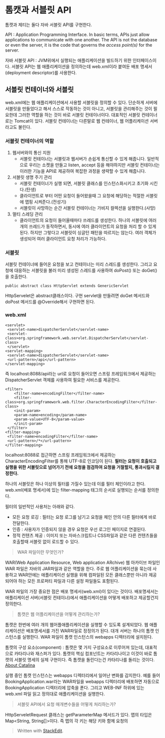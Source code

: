 # 톰캣과 서블릿 API

톰캣과 제티는 둘다 자바 서블릿 API를 구현한다. 

API
: Application Programming Interface. In basic terms, APIs just allow applications to communicate with one another. The API is not the database or even the server, it is the code that governs the _access point(s)_ for the server.

자바 서블릿 API
: JVM위에서 실행되는 애플리케이션을 빌드하기 위한 인터페이스이다. 서블릿 API는 웹 애플리케이션을 정의하는데 web.xml이라 붙여둔 배포 명세서(deployment descriptor)를 사용한다.

## 서블릿 컨테이너와 서블릿

web.xml에는 웹 애플리케이션에서 사용할 서블릿을 정의할 수 있다. 단순하게 서버에 서블릿을 만들었다고 해서 스스로 작동하는 것이 아니고, 서블릿을 관리해주는 것이 필요한데 그러한 역할을 하는 것이 바로 서블릿 컨테이너이다. 대표적인 서블릿 컨테이너로는 Tomcat이 있다. 서블릿 컨테이너는 다른말로 웹 컨테이너, 웹 어플리케이션 서버 라고도 불린다.

### 서블릿 컨테이너의 역할
1. 웹서버와의 통신 지원
	- 서블릿 컨테이너는 서블릿과 웹서버가 손쉽게 통신할 수 있게 해줍니다. 일반적으로 우리는 소켓을 만들고 listen, accept 등을 해야하지만 서블릿 컨테이너는 이러한 기능을 API로 제공하여 복잡한 과정을 생략할 수 있게 해줍니다.
2. 서블릿 생명 주기 관리
	- 서블릿 컨테이너가 실행 되면, 서블릿 클래스를 인스턴스화시키고 초기화 시킨다.(탄생)
	- 클라이언트로 부터 어떤 요청이 들어왔을때 그 요청에 해당하는 적절한 서블릿에 맵핑 시켜준다.(전성기)
	- 서블릿이 사망하는 순간 서블릿 컨테이너는 가비지 컬렉션을 실행한다.(사망)
3. 멀티 스레딩 관리
	- 클라이언트의 요청이 들어올때마다 쓰레드를 생성한다. 하나의 서블릿에 여러개의 쓰레드가 동작하면서, 동시에 여러 클라이언트의 요청을 처리 할 수 있게 된다. 하지만 그렇다고 서블릿이 싱글턴 패턴을 따르지는 않는다. 여러 객체가 생성되어 여러 클라이언트 요청 처리가 가능하다. 

 ### 서블릿

서블릿 컨테이너에 들어온 요청을 보고 컨테이너는 미리 스레드를 생성한다. 그리고 요청에 대응하는 서블릿을 불러  미리 생성된 스레드를 사용하여 doPost() 또는 doGet()을 호출한다.  

```
public abstract class HttpServlet extends GenericServlet
```
HttpServelet은 abstract클래스이다. 구현 servlet을 만들려면 doGet 메서드와 doPost 메서드를 @Override해서 구현하면 된다. 

### web.xml
```
<servlet>  
 <servlet-name>dispatcherServlet</servlet-name>  
 <servlet-class>org.springframework.web.servlet.DispatcherServlet</servlet-class> 
 </servlet>
<servlet-mapping>  
 <servlet-name>dispatcherServlet</servlet-name>  
 <url-pattern>/api</url-pattern>  
</servlet-mapping>
```
즉 localhost:8088/api라는 url로 요청이 들어오면 스프링 프레임워크에서 제공하는 DispatcherServlet 객체를 사용하여 필요한 서비스를 제공한다. 

```
<filter>  
	<filter-name>encodingFilter</filter-name>  
	<filter-class>org.springframework.web.filter.CharacterEncodingFilter</filter-class>  
	<init-param> 
	<param-name>encoding</param-name>  
	<param-value>UTF-8</param-value>  
	</init-param>
 </filter>  
<filter-mapping>  
 <filter-name>encodingFilter</filter-name>  
 <url-pattern>/*</url-pattern>  
</filter-mapping>
```
localhost:8088로 접근하면 스프링 프레임워크에서 제공하는 CharacterEncodingFilter를 통해 UTF-8로 인코딩이 된다. **필터는 요청이 호출되고 실행을 위한 서블릿으로 넘어가기 전에 요청을 점검하여 요청을 거절할지, 통과시킬지 결정한다.**

하나의 서블릿은 하나 이상의 필터를 가질수 있는데 이를 필터 체인이라고 한다. web.xml(배포 명세서)에 있는 filter-mapping 태그의 순서로 실행되는 순서를 정의한다. 

 필터의 일반적인 사용처는 아래와 같다.
* 모든 요청 로깅 : 필터는 요청 로그를 남기고 요청을 체인 안의 다른 필터에게 바로 전달한다. 
* 인증 : 사용자가 인증되지 않을 경우 요청은 우선 로그인 페이지로 연결된다.
* 정적 컨텐츠 제공 : 이미지 또는 자바스크립트나 CSS파일과 같은 다른 컨텐츠들을 호출할때 서블릿 없이 로드할 수 있다. 

> WAR 파일이란 무엇인가?

WAR(Web Application Resource, Web application ARchive)
웹 아카이브 파일인 WAR 파일은 자바의 JAR파일과 같은 역할을 한다. 
주로 웹 어플리케이션을 묶는데 사용하고 WAR안에는 애플리케이션 실행을 위해 컴파일된 모든 클래스뿐만 아니라 제공되어야 하는 모든 프로퍼티 파일과 다른 설정 파일들도 포함된다. 

WAR 파일의 가장 중요한 점은 배포 명세서(web.xml)이 있다는 것이다. 배포명세서는 애플리케이션 서버(서블릿 컨테이너)에서 애플리케이션을 어떻게 배포하고 제공할건지 정의한다. 

>톰캣은 웹 어플리케이션을 어떻게 관리하는가?

톰캣은 한번에 여러 개의 웹어플애플리케이션을 실행할 수 있도록 설계되었다. 웹 애플리케이션은 배포명세서를 가진 WAR파일로 정정의가 된다. 대개 서버는 하나의 톰캣 인스턴스를 실행한다. WAR 파일이 톰캣 인스턴스의 webapps 디렉터리에 설치된다. 

톰캣의 구성 요소(component) 
: 톰캣은 몇 가지 구성요소로 이루어져 있는데, 대표적으로 카타리나와 재스퍼가 있다. 톰캣의 핵심 컴포넌트는 카타리나이고 이것이 바로 톰캣의 서블릿 명세의 실제 구현이다. 즉 톰캣을 돌린다는건 카타리나를 돌리는 것이다. [About Catalina](https://www.mulesoft.com/tcat/tomcat-catalina)


실행 중인 톰캣 인스턴스는 webapps 디렉터리에서 일어난 변화를 감지한다. 예를 들어 BookingApplication.war라는 WAR파일을 webapps 디렉터리에 배포하면 자동으로 BookingApplication 디렉터리에 압축을 푼다. 그리고 WEB-INF 하위에 있는 web.xml 파일 읽고 정의대로 애플리케이션을 실행한다.  

> 서블릿 API에서 요청 매개변수들을 어떻게 처리하는가?

HttpServeletRequest 클래스는 getParameterMap 메서드가 있다. 맵의 타입은 Map<String, String[]>이다. 즉 맵의 각 키는 해당 키와 함께 요청의  




> Written with [StackEdit](https://stackedit.io/).
<!--stackedit_data:
eyJoaXN0b3J5IjpbLTEzMzI5MzM3MTUsLTIxMTQzODg1OTMsNz
UzNzk1MTc5LDQ0OTE2OTk5LC02MjA3NjkxMjIsLTExMTc2NDEy
OTEsMTY1MTgyODQ2NSwtMTQyMDQ5MDY2NSwtMzkyMjk3MTksLT
YwMTE2Mjk4Myw3MDk5ODE2NjgsLTE5MjY1ODAyMDQsNTMyMzIw
MDk2LDE3NTM3NDg4MTIsNjQ0NTE0NDU3LDEzMDE1MjI2MTUsLT
E1MDY4MzA2OTgsLTEzMTYyOTEyNSwtODUwMzYzNjc5LC0xMTYw
MDM4MzUzXX0=
-->